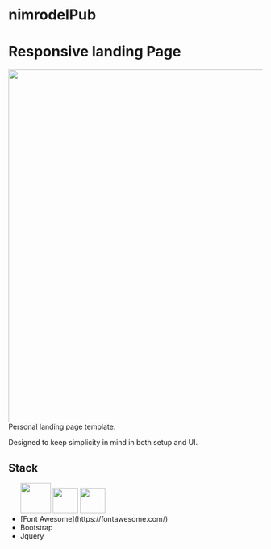 # nimrodelPub
# Responsive landing Page
<img src="https://user-images.githubusercontent.com/103292411/232507253-b2769e7e-9006-47ef-a7c3-e597c8e86024.png" width="700">
Personal landing page template.

Designed to keep simplicity in mind in both setup and UI.


## Stack
<ul>
                   <img src="https://user-images.githubusercontent.com/103292411/204977511-5f36c51a-d03b-454e-b16c-683d11185d34.png" id="icon" height="60"></i>
                   <img src="https://miro.medium.com/max/325/1*zzvdRmHGGXONZpuQ2FeqsQ.png" id="icon" height="50"></i>
                   <img src="https://user-images.githubusercontent.com/674621/71187801-14e60a80-2280-11ea-94c9-e56576f76baf.png" id="icon" height="50"></i>
                 
<li> [Font Awesome](https://fontawesome.com/)</li>
<li> Bootstrap</li>
<li> Jquery
</ul>
 

